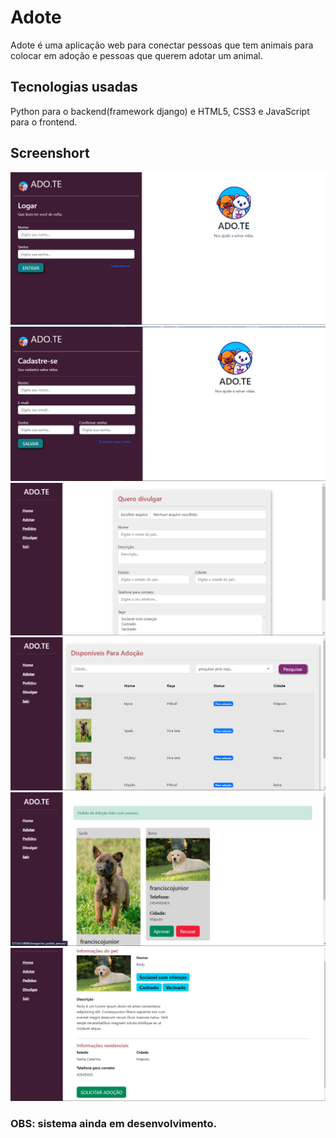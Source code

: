 # Adote
 Adote é uma aplicação web para conectar pessoas que tem animais para colocar em adoção e pessoas que querem adotar um animal.
 
 ## Tecnologias usadas
 Python para o backend(framework django) e HTML5, CSS3 e JavaScript para o frontend.
 
 ## Screenshort
 
 ![LoginPage](./Design/LOGIN.png)
 ![LoginPage](./Design/CADASTRO.png)
 ![LoginPage](./Design/DIVULGAR.png)
   ![LoginPage](./Design/PETS.png)
     ![LoginPage](./Design/PEDIDOS.png)
       ![LoginPage](./Design/SOLICITACAO.png)

### OBS: sistema ainda em desenvolvimento.
